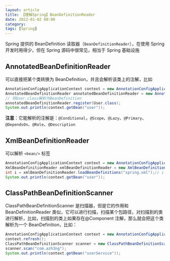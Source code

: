 ```yaml
---
layout: article  
title: 【理解Spring】BeanDefinitionReader  
date: 2022-01-02 00:00
category:  
tags: [Spring]  
---
```


Spring 提供的 BeanDefinition 读取器（`BeanDefinitionReader`），在使用 Spring 开发时用得少，但在 Spring 源码中很常见，相当于 Spring 基础设施

## AnnotatedBeanDefinitionReader

可以直接把某个类转换为 BeanDefinition，并且会解析该类上的注解，比如
```java
AnnotationConfigApplicationContext context = new AnnotationConfigApplicationContext(AppConfig.class);
AnnotatedBeanDefinitionReader annotatedBeanDefinitionReader = new AnnotatedBeanDefinitionReader(context);
// 将User.class解析为BeanDefinition
annotatedBeanDefinitionReader.register(User.class);
System.out.println(context.getBean("user"));
```
**注意**：它能解析的注解是：`@Conditional`，`@Scope`、`@Lazy`、`@Primary`、`@DependsOn`、`@Role`、`@Description`

## XmlBeanDefinitionReader

可以解析 `<bean/>` 标签
```java
AnnotationConfigApplicationContext context = new AnnotationConfigApplicationContext(AppConfig.class);
XmlBeanDefinitionReader xmlBeanDefinitionReader = new XmlBeanDefinitionReader(context);
int i = xmlBeanDefinitionReader.loadBeanDefinitions("spring.xml");// i: 解析得到的 Bean 数量
System.out.println(context.getBean("user"));
```

## ClassPathBeanDefinitionScanner

ClassPathBeanDefinitionScanner 是扫描器，但是它的作用和 BeanDefinitionReader 类似，它可以进行扫描，扫描某个包路径，对扫描到的类进行解析，比如，扫描到的类上如果存在@Component 注解，那么就会把这个类解析为一个 BeanDefinition，比如：
```java
AnnotationConfigApplicationContext context = new AnnotationConfigApplicationContext();
context.refresh();
ClassPathBeanDefinitionScanner scanner = new ClassPathBeanDefinitionScanner(context);
scanner.scan("com.azh3ng");
System.out.println(context.getBean("userService"));
```
